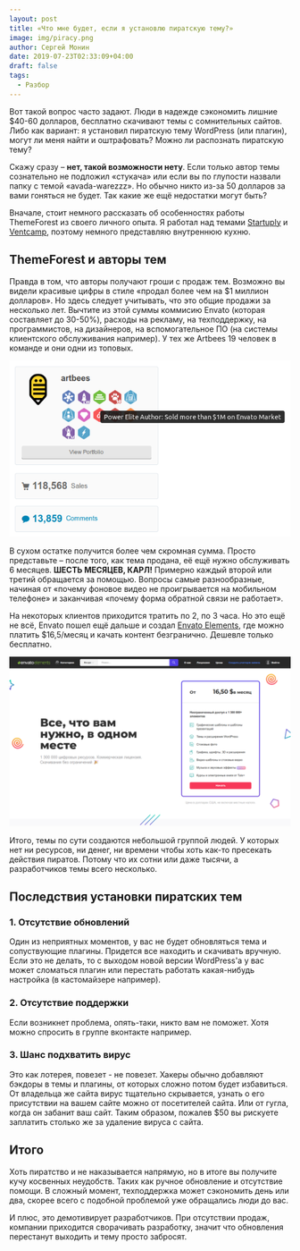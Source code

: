```yaml
---
layout: post
title: «Что мне будет, если я установлю пиратскую тему?»
image: img/piracy.png
author: Сергей Монин
date: 2019-07-23T02:33:09+04:00
draft: false
tags: 
  - Разбор
---
```


Вот такой вопрос часто задают. Люди в надежде сэкономить лишние $40-60 долларов, бесплатно скачивают темы с сомнительных сайтов. Либо как вариант: я установил пиратскую тему WordPress (или плагин), могут ли меня найти и оштрафовать? Можно ли распознать пиратскую тему?

Скажу сразу – **нет, такой возможности нету**. Если только автор темы сознательно не подложил «стукача» или если вы по глупости назвали папку с темой «avada-warezzz». Но обычно никто из-за 50 долларов за вами гоняться не будет. Так какие же ещё недостатки могут быть?

Вначале, стоит немного рассказать об особенностях работы ThemeForest из своего личного опыта. Я работал над темами [Startuply](https://themeforest.net/item/startuply-multipurpose-startup-theme/9055667) и [Ventcamp](https://themeforest.net/item/ventcamp-event-and-conference-theme/14637006), поэтому немного представляю внутреннюю кухню.

## ThemeForest и авторы тем

Правда в том, что авторы получают гроши с продаж тем. Возможно вы видели красивые цифры в стиле «продал более чем на $1 миллион долларов». Но здесь следует учитывать, что это общие продажи за несколько лет. Вычтите из этой суммы коммисию Envato (которая составляет до 30-50%), расходы на рекламу, на техподдержку, на программистов, на дизайнеров, на вспомогательное ПО (на системы клиентского обслуживания например). У тех же Artbees 19 человек в команде и они одни из топовых.

![Красивая картинка - создается впечатление, будто авторы миллионеры](./img/artbees.png)

В сухом остатке получится более чем скромная сумма. Просто представьте – после того, как тема продана, её ещё нужно обслуживать 6 месяцев. **ШЕСТЬ МЕСЯЦЕВ, КАРЛ!** Примерно каждый второй или третий обращается за помощью. Вопросы самые разнообразные, начиная от «почему фоновое видео не проигрывается на мобильном телефоне» и заканчивая «почему форма обратной связи не работает».

На некоторых клиентов приходится тратить по 2, по 3 часа. Но это ещё не всё, Envato пошел ещё дальше и создал [Envato Elements](https://elements.envato.com/ru/), где можно платить $16,5/месяц и качать контент безгранично. Дешевле только бесплатно.

![Страница с ценами, Envato Elements](./img/envato-elements.png) 

Итого, темы по сути создаются небольшой группой людей. У которых нет ни ресурсов, ни денег, ни времени чтобы хоть как-то пресекать действия пиратов. Потому что их сотни или даже тысячи, а разработчиков темы всего несколько. 

## Последствия установки пиратских тем

### 1. Отсутствие обновлений

Один из неприятных моментов, у вас не будет обновляться тема и сопуствующие плагины. Придется все находить и скачивать вручную. Если это не делать, то с выходом новой версии WordPress'а у вас может сломаться плагин или перестать работать какая-нибудь настройка (в кастомайзере например).

### 2. Отсутствие поддержки

Если возникнет проблема, опять-таки, никто вам не поможет. Хотя можно спросить в группе вконтакте например. 

### 3. Шанс подхватить вирус

Это как лотерея, повезет - не повезет. Хакеры обычно добавляют бэкдоры в темы и плагины, от которых сложно потом будет избавиться. От владельца же сайта вирус тщательно скрывается, узнать о его присутствии на вашем сайте можно от посетителей сайта. Или от гугла, когда он забанит ваш сайт. Таким образом, пожалев $50 вы рискуете заплатить столько же за удаление вируса с сайта.

## Итого

Хоть пиратство и не наказывается напрямую, но в итоге вы получите кучу косвенных неудобств. Таких как ручное обновление и отсутствие помощи. В сложный момент, техподдержка может сэкономить день или два, скорее всего с подобной проблемой уже обращались люди до вас.

И плюс, это демотивирует разработчиков. При отсутствии продаж, компании приходится сворачивать разработку, значит что обновления перестанут выходить и тему просто забросят.      
